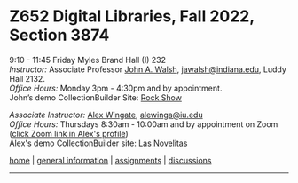 # Z652 Digital Libraries, Fall 2022, Section 3874
9:10 - 11:45 Friday
Myles Brand Hall (I) 232  
*Instructor:* Associate Professor [John A. Walsh](http://johnwalsh.name/), [jawalsh@indiana.edu](mailto:jawalsh@indiana.edu), Luddy Hall 2132.  
*Office Hours:* Monday 3pm - 4:30pm and by appointment.  
John’s demo CollectionBuilder Site: [Rock Show](https://jawalsh.github.io/rock-show/)


*Associate Instructor:* [Alex Wingate](http://alexandraewingate.com), [alewinga@iu.edu](mailto:alewinga@iu.edu)  
*Office Hours:* Thursdays 8:30am - 10:00am and by appointment on Zoom ([click Zoom link in Alex's profile](https://iu.instructure.com/courses/2084986/users/6407854))  
Alex's demo CollectionBuilder site: [Las Novelitas](https://aewingate.github.io/cb_demo/)



[home](index.html) \| [general information](general.html) \| [assignments](assignments.html) \| [discussions](https://github.com/jawalsh/z652-Digital-Libraries/discussions)

---
